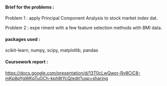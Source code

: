 #### Brief for the problems : 

Problem 1 : apply Principal Component Analysis to stock market index dat.   

Problem 2 : expe riment with a few feature selection methods with BMI data. 

#### packages used : 
scikit-learn, numpy, scipy, matplotlib, pandas

#### Coursework report :

https://docs.google.com/presentation/d/13T0cLwQwor-Ry8CjC8-mKp8pYgWKpTuGCh-kph8tYcQ/edit?usp=sharing 
